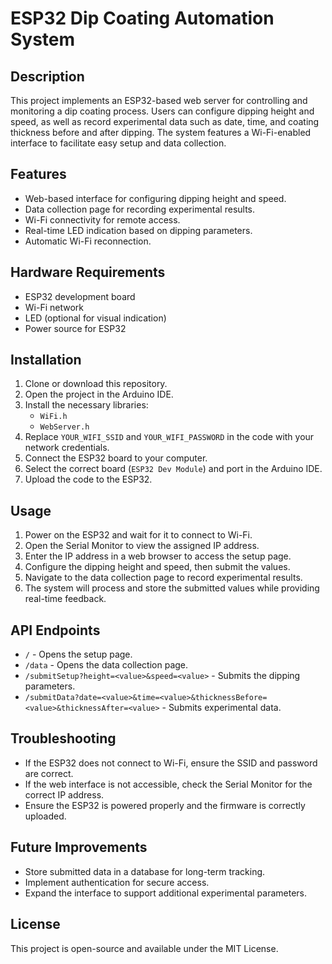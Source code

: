 # ESP32 Dip Coating Automation System

## Description
This project implements an ESP32-based web server for controlling and monitoring a dip coating process. Users can configure dipping height and speed, as well as record experimental data such as date, time, and coating thickness before and after dipping. The system features a Wi-Fi-enabled interface to facilitate easy setup and data collection.

## Features
- Web-based interface for configuring dipping height and speed.
- Data collection page for recording experimental results.
- Wi-Fi connectivity for remote access.
- Real-time LED indication based on dipping parameters.
- Automatic Wi-Fi reconnection.

## Hardware Requirements
- ESP32 development board
- Wi-Fi network
- LED (optional for visual indication)
- Power source for ESP32

## Installation
1. Clone or download this repository.
2. Open the project in the Arduino IDE.
3. Install the necessary libraries:
   - `WiFi.h`
   - `WebServer.h`
4. Replace `YOUR_WIFI_SSID` and `YOUR_WIFI_PASSWORD` in the code with your network credentials.
5. Connect the ESP32 board to your computer.
6. Select the correct board (`ESP32 Dev Module`) and port in the Arduino IDE.
7. Upload the code to the ESP32.

## Usage
1. Power on the ESP32 and wait for it to connect to Wi-Fi.
2. Open the Serial Monitor to view the assigned IP address.
3. Enter the IP address in a web browser to access the setup page.
4. Configure the dipping height and speed, then submit the values.
5. Navigate to the data collection page to record experimental results.
6. The system will process and store the submitted values while providing real-time feedback.

## API Endpoints
- `/` - Opens the setup page.
- `/data` - Opens the data collection page.
- `/submitSetup?height=<value>&speed=<value>` - Submits the dipping parameters.
- `/submitData?date=<value>&time=<value>&thicknessBefore=<value>&thicknessAfter=<value>` - Submits experimental data.

## Troubleshooting
- If the ESP32 does not connect to Wi-Fi, ensure the SSID and password are correct.
- If the web interface is not accessible, check the Serial Monitor for the correct IP address.
- Ensure the ESP32 is powered properly and the firmware is correctly uploaded.

## Future Improvements
- Store submitted data in a database for long-term tracking.
- Implement authentication for secure access.
- Expand the interface to support additional experimental parameters.

## License
This project is open-source and available under the MIT License.

